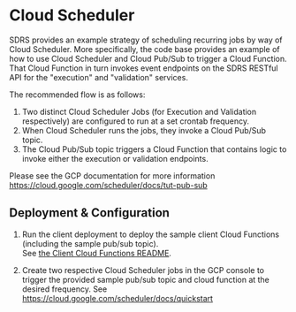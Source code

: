 # Cloud Scheduler

SDRS provides an example strategy of scheduling recurring jobs by way of Cloud Scheduler.
More specifically, the code base provides an example of how to use Cloud Scheduler and Cloud Pub/Sub to trigger a Cloud Function.
That Cloud Function in turn invokes event endpoints on the SDRS RESTful API for the "execution" and "validation" services.

The recommended flow is as follows:  

1) Two distinct Cloud Scheduler Jobs (for Execution and Validation respectively) are configured to run at a set crontab frequency.  
2) When Cloud Scheduler runs the jobs, they invoke a Cloud Pub/Sub topic.  
3) The Cloud Pub/Sub topic triggers a Cloud Function that contains logic to invoke either the execution or validation endpoints. 

Please see the GCP documentation for more information https://cloud.google.com/scheduler/docs/tut-pub-sub  

## Deployment & Configuration

1) Run the client deployment to deploy the sample client Cloud Functions (including the sample pub/sub topic).  
See [the Client Cloud Functions README](../sample-client/README-cloudfunctions.md).  

2) Create two respective Cloud Scheduler jobs in the GCP console to trigger the provided sample pub/sub topic and cloud function at the desired frequency.
See https://cloud.google.com/scheduler/docs/quickstart

